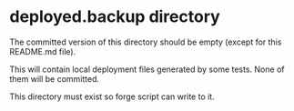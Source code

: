 # deployed.backup directory

The committed version of this directory should be empty (except for this README.md file).

This will contain local deployment files generated by some tests. None of them will be committed.

This directory must exist so forge script can write to it.
